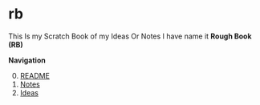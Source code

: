 # rb
This Is my Scratch Book of my Ideas Or Notes I have name it **Rough Book (RB)**

**Navigation**

0. [README](https://github.com/AndyAad/rb/edit/main/README)
1. [Notes](https://github.com/AndyAad/rb/blob/main/Notes)
2. [Ideas](https://github.com/AndyAad/rb/edit/main/Ideas)






